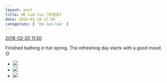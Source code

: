 ```yaml
---
layout: post
title: HE Luo-luo (何洛洛)
date: 2018-02-20 11:50
categories: [ 'he-luo-luo' ]
---
```


<div class="weibo-info">
  <a href="https://weibo.com/6117570574/G3YhtuCrC">2018-02-20 11:50</a>
</div>

Finished bathing in hot spring. The refreshing day starts with a good mood. 🌞

<!-- more -->

<ul class="weibo-pic-list-1">
  <li class="weibo-pic">
    <a href="https://wx4.sinaimg.cn/mw690/006G0Hz8ly1fomrpfuxokj31o02yo1l4.jpg"><img src="https://wx4.sinaimg.cn/thumb150/006G0Hz8ly1fomrpfuxokj31o02yo1l4.jpg"/></a>
  </li>
  <li class="weibo-pic">
    <a href="https://wx3.sinaimg.cn/mw690/006G0Hz8ly1fomrpswwduj31o02yoe88.jpg"><img src="https://wx3.sinaimg.cn/thumb150/006G0Hz8ly1fomrpswwduj31o02yoe88.jpg"/></a>
  </li>
  <li class="weibo-pic">
    <a href="https://wx2.sinaimg.cn/mw690/006G0Hz8ly1fomrq6ryy9j31o02you14.jpg"><img src="https://wx2.sinaimg.cn/thumb150/006G0Hz8ly1fomrq6ryy9j31o02you14.jpg"/></a>
  </li>
</ul>
